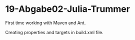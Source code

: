 # 19-Abgabe02-Julia-Trummer
First time working with Maven and Ant.

Creating properties and targets in build.xml file.

